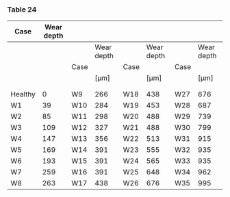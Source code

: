 <a name="table-24"></a>
### Table 24

| Case | Wear depth |  |  |  |  |  |  |
| --- | --- | --- | --- | --- | --- | --- | --- |
|  |  |  | Wear depth |  | Wear depth |  | Wear depth |
|  |  | Case |  | Case |  | Case |  |
|  |  |  | [μm] |  | [μm] |  | [μm] |
|  |  |  |  |  |  |  |  |
|  |  |  |  |  |  |  |  |
| Healthy | 0 | W9 | 266 | W18 | 438 | W27 | 676 |
| W1 | 39 | W10 | 284 | W19 | 453 | W28 | 687 |
| W2 | 85 | W11 | 298 | W20 | 488 | W29 | 739 |
| W3 | 109 | W12 | 327 | W21 | 488 | W30 | 799 |
| W4 | 147 | W13 | 356 | W22 | 513 | W31 | 915 |
| W5 | 169 | W14 | 391 | W23 | 555 | W32 | 935 |
| W6 | 193 | W15 | 391 | W24 | 565 | W33 | 935 |
| W7 | 259 | W16 | 391 | W25 | 648 | W34 | 962 |
| W8 | 263 | W17 | 438 | W26 | 676 | W35 | 995 |